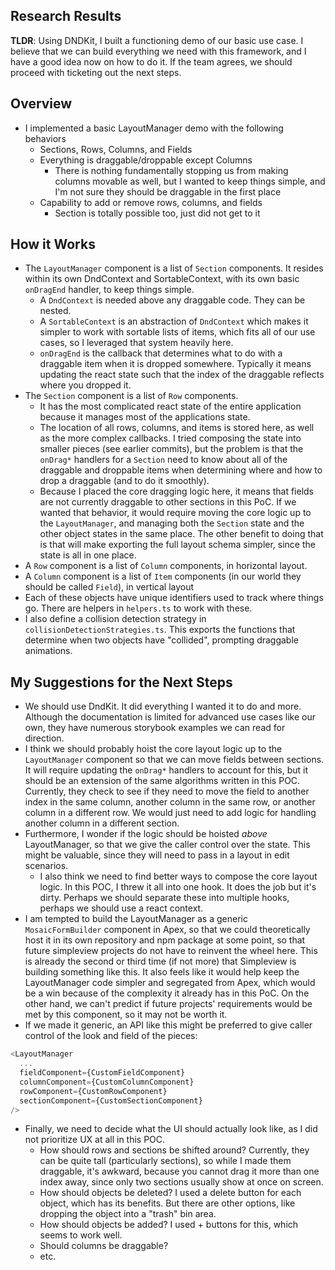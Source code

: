 ## Research Results

**TLDR**: Using DNDKit, I built a functioning demo of our basic use case. I believe that we can build everything we need with this framework, and I have a good idea now on how to do it. If the team agrees, we should proceed with ticketing out the next steps.

## Overview

* I implemented a basic LayoutManager demo with the following behaviors
  * Sections, Rows, Columns, and Fields
  * Everything is draggable/droppable except Columns
    * There is nothing fundamentally stopping us from making columns movable as well, but I wanted to keep things simple, and I'm not sure they should be draggable in the first place
  * Capability to add or remove rows, columns, and fields
    * Section is totally possible too, just did not get to it

## How it Works
* The `LayoutManager` component is a list of `Section` components. It resides within its own DndContext and SortableContext, with its own basic `onDragEnd` handler, to keep things simple.
  * A `DndContext` is needed above any draggable code. They can be nested.
  * A `SortableContext` is an abstraction of `DndContext` which makes it simpler to work with sortable lists of items, which fits all of our use cases, so I leveraged that system heavily here.
  * `onDragEnd` is the callback that determines what to do with a draggable item when it is dropped somewhere. Typically it means updating the react state such that the index of the draggable reflects where you dropped it.
* The `Section` component is a list of `Row` components.
  * It has the most complicated react state of the entire application because it manages most of the applications state.
  * The location of all rows, columns, and items is stored here, as well as the more complex callbacks. I tried composing the state into smaller pieces (see earlier commits), but the problem is that the `onDrag*` handlers for a `Section` need to know about all of the draggable and droppable items when determining where and how to drop a draggable (and to do it smoothly).
  * Because I placed the core dragging logic here, it means that fields are not currently draggable to other sections in this PoC. If we wanted that behavior, it would require moving the core logic up to the `LayoutManager`, and managing both the `Section` state and the other object states in the same place. The other benefit to doing that is that will make exporting the full layout schema simpler, since the state is all in one place.
* A `Row` component is a list of `Column` components, in horizontal layout.
* A `Column` component is a list of `Item` components (in our world they should be called `Field`), in vertical layout
* Each of these objects have unique identifiers used to track where things go. There are helpers in `helpers.ts` to work with these.
* I also define a collision detection strategy in `collisionDetectionStrategies.ts`. This exports the functions that determine when two objects have "collided", prompting draggable animations.

## My Suggestions for the Next Steps

* We should use DndKit. It did everything I wanted it to do and more. Although the documentation is limited for advanced use cases like our own, they have numerous storybook examples we can read for direction.
* I think we should probably hoist the core layout logic up to the `LayoutManager` component so that we can move fields between sections. It will require updating the `onDrag*` handlers to account for this, but it should be an extension of the same algorithms written in this POC. Currently, they check to see if they need to move the field to another index in the same column, another column in the same row, or another column in a different row. We would just need to add logic for handling another column in a different section.
* Furthermore, I wonder if the logic should be hoisted *above* LayoutManager, so that we give the caller control over the state. This might be valuable, since they will need to pass in a layout in edit scenarios.
  * I also think we need to find better ways to compose the core layout logic. In this POC, I threw it all into one hook. It does the job but it's dirty. Perhaps we should separate these into multiple hooks, perhaps we should use a react context. 
* I am tempted to build the LayoutManager as a generic `MosaicFormBuilder` component in Apex, so that we could theoretically host it in its own repository and npm package at some point, so that future simpleview projects do not have to reinvent the wheel here. This is already the second or third time (if not more) that Simpleview is building something like this. It also feels like it would help keep the LayoutManager code simpler and segregated from Apex, which would be a win because of the complexity it already has in this PoC. On the other hand, we can't predict if future projects' requirements would be met by this component, so it may not be worth it.
* If we made it generic, an API like this might be preferred to give caller control of the look and field of the pieces:
```ts
<LayoutManager
  ...
  fieldComponent={CustomFieldComponent}
  columnComponent={CustomColumnComponent}
  rowComponent={CustomRowComponent}
  sectionComponent={CustomSectionComponent}
/>
```
* Finally, we need to decide what the UI should actually look like, as I did not prioritize UX at all in this POC.
  * How should rows and sections be shifted around? Currently, they can be quite tall (particularly sections), so while I made them draggable, it's awkward, because you cannot drag it more than one index away, since only two sections usually show at once on screen.
  * How should objects be deleted? I used a delete button for each object, which has its benefits. But there are other options, like dropping the object into a "trash" bin area.
  * How should objects be added? I used + buttons for this, which seems to work well.
  * Should columns be draggable?
  * etc.



